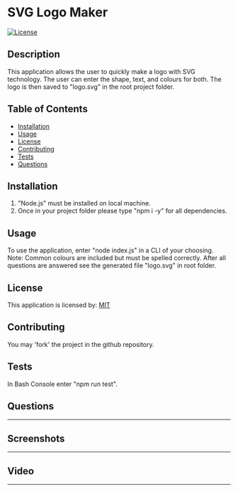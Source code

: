 
# SVG Logo Maker
[![License](https://img.shields.io/badge/License-MIT-blue.svg)](https://opensource.org/licenses/MIT)

## Description
This application allows the user to quickly make a logo with SVG technology.  The user can enter the shape, text, and colours for both.  The logo is then saved to "logo.svg" in the root project folder.

## Table of Contents
- [Installation](#installation)
- [Usage](#usage)
- [License](#license)
- [Contributing](#contributing)
- [Tests](#tests)
- [Questions](#questions)

## Installation
1. "Node.js" must be installed on local machine.
2. Once in your project folder please type "npm i -y" for all dependencies.

## Usage
To use the application, enter "node index.js" in a CLI of your choosing.
Note: Common colours are included but must be spelled correctly.
After all questions are answered see the generated file "logo.svg" in root folder.

## License
This application is licensed by: [MIT](https://opensource.org/licenses/MIT)

## Contributing
You may 'fork' the project in the github repository.

## Tests
In Bash Console enter "npm run test".

## Questions
____

## Screenshots
____

## Video
____
